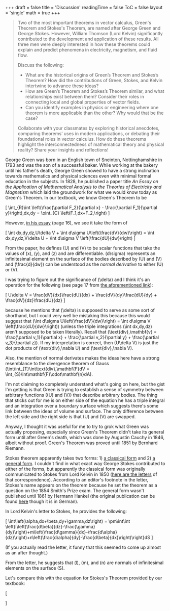 +++
draft = false
title = 'Discussion'
readingTime = false
ToC = false
layout = 'single'
math = true
+++


>  Two of the most important theorems in vector calculus, Green's Theorem and Stokes's Theorem, are named after George Green and George Stokes. However, William Thomson (Lord Kelvin) significantly contributed to the development and application of these results. All three men were deeply interested in how these theorems could explain and predict phenomena in electricity, magnetism, and fluid flow.
> 
> Discuss the following:
> 
> - What are the historical origins of Green’s Theorem and Stokes’s Theorem? How did the contributions of Green, Stokes, and Kelvin intertwine to advance these ideas?
> - How are Green’s Theorem and Stokes’s Theorem similar, and what relationships exist between them? Consider their roles in connecting local and global properties of vector fields.
> - Can you identify examples in physics or engineering where one theorem is more applicable than the other? Why would that be the case?
>
> Collaborate with your classmates by exploring historical anecdotes, comparing theorems’ uses in modern applications, or debating their foundational roles in vector calculus. How do these theorems highlight the interconnectedness of mathematical theory and physical reality? Share your insights and reflections!

George Green was born in an English town of Sneinton, Nottinghamshire in 1793 and was the son of a successful baker. While working at the bakery until his father's death, George Green showed to have a strong inclination towards mathematics and physical sciences even with minimal formal education in the subjects. In 1828, he published a paper title _An Essay on the Application of Mathematical Analysis to the Theories of Electricity and Magnetism_ which laid the groundwork for what we would know today as Green's Theorem. In our textbook, we know Green's Theorem to be

\[
  \int_{R}\int \left(\frac{\partial F_2}{\partial x} - \frac{\partial F_1}{\partial y}\right)\,dx\,dy = \oint_{C} \left(F_1\,dx+F_2\,\right)
\]

However, [in his essay](https://arxiv.org/pdf/0807.0088) (page 16), we see it take the form of

\[
  \int dx\,dy\,dz\,U\delta V + \int d\sigma U\left(\frac{dV}{dw}\right) = \int dx\,dy\,dz\,V\delta U + \int d\sigma V \left(\frac{dU}{dw}\right)
\]

From the paper, he defines \(U\) and \(V\) to be scalar functions that take the values of \(x\), \(y\), and \(z\) and are differentiable. \(d\sigma\) represents an infinitesimal element on the surface of the bodies described by \(U\) and \(V\) and \(\frac{d}{dw}\) can be understood as the _normal derivative_ to either \(U\) or \(V\).

I was trying to figure out the significance of \(\delta\) and I think it's an operation for the following (see page 17 from [the aforementioned link](https://arxiv.org/pdf/0807.0088)):

\[
  U\delta V = \frac{dV}{dx}\frac{dU}{dx} + \frac{dV}{dy}\frac{dU}{dy} + \frac{dV}{dz}\frac{dU}{dz}
\]

because he mentions that \(\delta\) is supposed to serve as some sort of shorthand, but I could very well be mistaking this because this would suggest that \(\int d\sigma U\left(\frac{dV}{dw}\right) = \int d\sigma V \left(\frac{dU}{dw}\right)\) (unless the triple integrations \(\int dx\,dy\,dz\) aren't supposed to be taken literally). Recall that \(\text{div}\,\mathbf{v} = \frac{\partial v_1}{\partial x} + \frac{\partial v_2}{\partial y} + \frac{\partial v_3}{\partial z}\). If my interpretation is correct, then \(U\delta V\) is just the dot products of \(\text{div}\,\nabla U\) and \(\text{div}\,\nabla V\).

Also, the mention of normal derivates makes the ideas here have a strong resemblance to the divergence theorem of Gauss \(\int\int_{T}\int\text{div}\,\mathbf{F}dV = \int_{S}\int\mathbf{F}\cdot\mathbf{n}dA\).

I'm not claiming to completely understand what's going on here, but the gist I'm getting is that Green is trying to establish a sense of symmetry between arbitrary functions (\(U\) and \(V\)) that describe arbitrary bodies. The thing that sticks out for me is on either side of the equation he has a triple integral and an integration over a boundary surface which suggests there's some link between the ideas of volume and surface. The only difference between the left side and the right side is that \(U\) and \(V\) are swapped.

Anyway, I thought it was useful for me to try to grok what Green was actually proposing, especially since Green's Theorem didn't take its general form until after Green's death, which was done by Augustin Cauchy in 1846, albeit without proof. Green's Theorem was proved until 1851 by Bernhard Riemann.

Stokes theorem apparently takes two forms: 1) [a classical form](https://en.wikipedia.org/wiki/Stokes'_theorem#Theorem) and 2) [a general form](https://en.wikipedia.org/wiki/Generalized_Stokes_theorem). I couldn't find in what exact way George Stokes contributed to either of the forms, but apparently the classical form was originally communicated to Stokes from Lord Kelvin in 1850 ([here are the letters](https://books.google.com/books?id=YrjkOEdC83gC&pg=PA97#v=onepage&q&f=false) of that correspondence). According to an editor's footnote in the letter, Stokes's name appears on the theorem because he set the theorem as a question on the 1854 Smith's Prize exam. The general form wasn't published until 1861 by Hermann Hankel (the original publication can be found [here](https://babel.hathitrust.org/cgi/pt?id=mdp.39015035826760&seq=5#page/34/mode/1up) though it is in German).

In Lord Kelvin's letter to Stokes, he provides the following:

\[
  \int\left(\alpha\,dx+\beta\,dy+\gamma\,dz\right) = \pm\int\int \left\{l\left(\frac{d\beta}{dz}-\frac{\gamma}{dy}\right)+m\left(\frac{d\gamma}{dx}-\frac{d\alpha}{dz}\right)+n\left(\frac{d\alpha}{dy}-\frac{d\beta}{dx}\right)\right\}dS
\]

(If you actually read the letter, it funny that this seemed to come up almost as an after thought.)

From the letter, he suggests that \(l\), \(m\), and \(n\) are normals of infinitesimal elements on the surface \(S\).

Let's compare this with the equation for Stokes's Theorem provided by our textbook:

\[
  
\]
